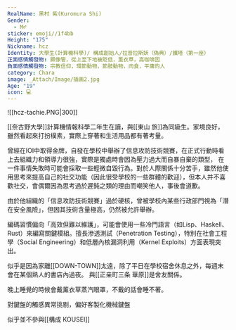 ```yaml
---
RealName: 黑村 紫(Kuromura Shi)
Gender:
  - M♂
sticker: emoji//1f4bb
Height: "175"
Nickname: hcz
Identity: 大學生(計算機科學)/ 構成創始人/拉普拉斯妖（偽典）/鐵塔（第一座）
正面感情觸發物: 顯像管，從上至下地被貶低，薰衣草，高咖啡因
負面感情觸發物: 宗教信仰，環節動物，節肢動物，肉食，平庸的人
category: Chara
image: _Attach/Image/插画2.jpg
Age: "19"
icon: 💻
---
```


![[hcz-tachie.PNG|300]]

[[奈古野大學]]計算機情報科學二年生在讀，與[[東山 旅]]為同級生。家境良好，雖然看起來打扮樸素，實際上穿著和生活用品都有著考量。

 曾經在IOI中取得金牌，自發在學校中舉辦了信息攻防技術競賽，在正式行動時看上去組織力和領導力很強，實際是獨處時會因為壓力過大而自暴自棄的類型， 在一件事情失敗時可能會採取一些輕微自毀行為。對於人際關係十分苦手，雖然他使用思考來提高自己的社交功能（因此很受學校的一些群體的歡迎），但本人并不喜歡社交，會偶爾因為思考過於遲鈍之類的理由而嘲笑他人，事後會道歉。 
 
 由於他組織的「信息攻防技術競賽」過於硬核，曾被學校內某些行政部門視為「潛在安全風險」，但因其技術含量極高，仍然被允許舉辦。
 
編碼習慣偏向「高效但難以維護」，可能會使用一些冷門語言（如Lisp、Haskell、Rust）來編寫關鍵模組。擅長滲透測試（Penetration Testing），特別在社會工程學（Social Engineering）和低層內核漏洞利用（Kernel Exploits）方面表現突出。
 
 似乎是因為家離[[DOWN-TOWN]]太遠，除了平日在學校宿舍休息之外，每週末會在某個熟人的書店內過夜。 與[[正亲町三条 華原]]是舍友關係。
 
 
 晚上睡覺的時候會戴薰衣草蒸汽眼罩，不戴的話會睡不著。
 
 對鍵盤的觸感異常挑剔，偏好客製化機械鍵盤
 
 似乎並不參與[[構成 KOUSEI]]
